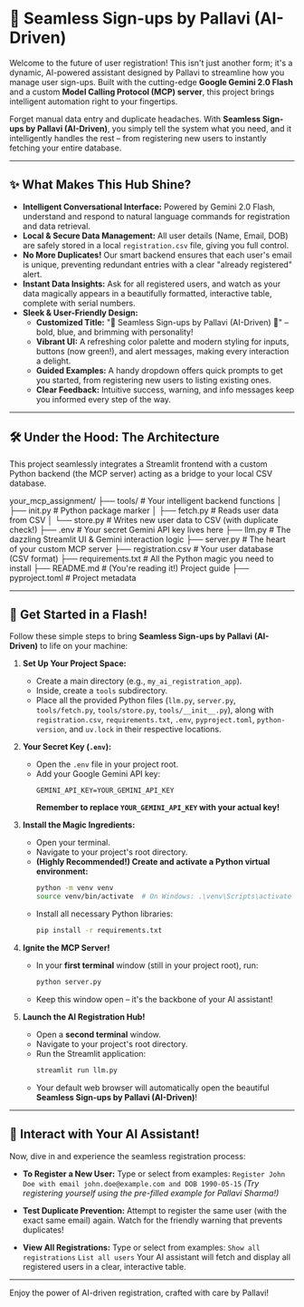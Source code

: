 # 🤖 **Seamless Sign-ups by Pallavi (AI-Driven)**

Welcome to the future of user registration! This isn't just another form; it's a dynamic, AI-powered assistant designed by Pallavi to streamline how you manage user sign-ups. Built with the cutting-edge **Google Gemini 2.0 Flash** and a custom **Model Calling Protocol (MCP) server**, this project brings intelligent automation right to your fingertips.

Forget manual data entry and duplicate headaches. With **Seamless Sign-ups by Pallavi (AI-Driven)**, you simply tell the system what you need, and it intelligently handles the rest – from registering new users to instantly fetching your entire database.

---

## ✨ **What Makes This Hub Shine?**

* **Intelligent Conversational Interface:** Powered by Gemini 2.0 Flash, understand and respond to natural language commands for registration and data retrieval.
* **Local & Secure Data Management:** All user details (Name, Email, DOB) are safely stored in a local `registration.csv` file, giving you full control.
* **No More Duplicates!** Our smart backend ensures that each user's email is unique, preventing redundant entries with a clear "already registered" alert.
* **Instant Data Insights:** Ask for all registered users, and watch as your data magically appears in a beautifully formatted, interactive table, complete with serial numbers.
* **Sleek & User-Friendly Design:**
    * **Customized Title:** "🤖 Seamless Sign-ups by Pallavi (AI-Driven) 🚀" – bold, blue, and brimming with personality!
    * **Vibrant UI:** A refreshing color palette and modern styling for inputs, buttons (now green!), and alert messages, making every interaction a delight.
    * **Guided Examples:** A handy dropdown offers quick prompts to get you started, from registering new users to listing existing ones.
    * **Clear Feedback:** Intuitive success, warning, and info messages keep you informed every step of the way.

---

## 🛠️ **Under the Hood: The Architecture**

This project seamlessly integrates a Streamlit frontend with a custom Python backend (the MCP server) acting as a bridge to your local CSV database.


your_mcp_assignment/
├── tools/                 # Your intelligent backend functions
│   ├── init.py        # Python package marker
│   ├── fetch.py           # Reads user data from CSV
│   └── store.py           # Writes new user data to CSV (with duplicate check!)
├── .env                   # Your secret Gemini API key lives here
├── llm.py                 # The dazzling Streamlit UI & Gemini interaction logic
├── server.py              # The heart of your custom MCP server
├── registration.csv       # Your user database (CSV format)
├── requirements.txt       # All the Python magic you need to install
├── README.md              # (You're reading it!) Project guide
├── pyproject.toml         # Project metadata

---

## 🚀 **Get Started in a Flash!**

Follow these simple steps to bring **Seamless Sign-ups by Pallavi (AI-Driven)** to life on your machine:

1.  **Set Up Your Project Space:**
    * Create a main directory (e.g., `my_ai_registration_app`).
    * Inside, create a `tools` subdirectory.
    * Place all the provided Python files (`llm.py`, `server.py`, `tools/fetch.py`, `tools/store.py`, `tools/__init__.py`), along with `registration.csv`, `requirements.txt`, `.env`, `pyproject.toml`, `python-version`, and `uv.lock` in their respective locations.

2.  **Your Secret Key (`.env`):**
    * Open the `.env` file in your project root.
    * Add your Google Gemini API key:
        ```
        GEMINI_API_KEY=YOUR_GEMINI_API_KEY
        ```
        **Remember to replace `YOUR_GEMINI_API_KEY` with your actual key!**

3.  **Install the Magic Ingredients:**
    * Open your terminal.
    * Navigate to your project's root directory.
    * **(Highly Recommended!) Create and activate a Python virtual environment:**
        ```bash
        python -m venv venv
        source venv/bin/activate  # On Windows: .\venv\Scripts\activate
        ```
    * Install all necessary Python libraries:
        ```bash
        pip install -r requirements.txt
        ```

4.  **Ignite the MCP Server!**
    * In your **first terminal** window (still in your project root), run:
        ```bash
        python server.py
        ```
    * Keep this window open – it's the backbone of your AI assistant!

5.  **Launch the AI Registration Hub!**
    * Open a **second terminal** window.
    * Navigate to your project's root directory.
    * Run the Streamlit application:
        ```bash
        streamlit run llm.py
        ```
    * Your default web browser will automatically open the beautiful **Seamless Sign-ups by Pallavi (AI-Driven)**!

---

## 💬 **Interact with Your AI Assistant!**

Now, dive in and experience the seamless registration process:

* **To Register a New User:**
    Type or select from examples:
    `Register John Doe with email john.doe@example.com and DOB 1990-05-15`
    *(Try registering yourself using the pre-filled example for Pallavi Sharma!)*

* **Test Duplicate Prevention:**
    Attempt to register the same user (with the exact same email) again. Watch for the friendly warning that prevents duplicates!

* **View All Registrations:**
    Type or select from examples:
    `Show all registrations`
    `List all users`
    Your AI assistant will fetch and display all registered users in a clear, interactive table.

---

Enjoy the power of AI-driven registration, crafted with care by Pallavi!
